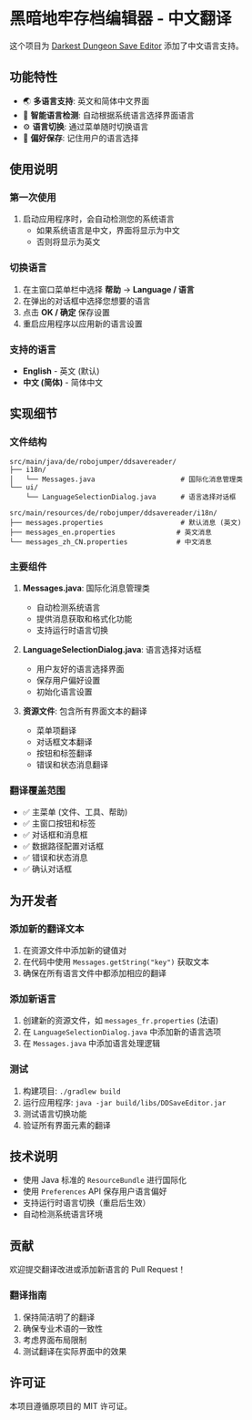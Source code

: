 # 黑暗地牢存档编辑器 - 中文翻译

这个项目为 [Darkest Dungeon Save Editor](https://github.com/robojumper/DarkestDungeonSaveEditor) 添加了中文语言支持。

## 功能特性

- 🌏 **多语言支持**: 英文和简体中文界面
- 🔄 **智能语言检测**: 自动根据系统语言选择界面语言
- ⚙️ **语言切换**: 通过菜单随时切换语言
- 💾 **偏好保存**: 记住用户的语言选择

## 使用说明

### 第一次使用

1. 启动应用程序时，会自动检测您的系统语言
   - 如果系统语言是中文，界面将显示为中文
   - 否则将显示为英文

### 切换语言

1. 在主窗口菜单栏中选择 **帮助** → **Language / 语言**
2. 在弹出的对话框中选择您想要的语言
3. 点击 **OK / 确定** 保存设置
4. 重启应用程序以应用新的语言设置

### 支持的语言

- **English** - 英文 (默认)
- **中文 (简体)** - 简体中文

## 实现细节

### 文件结构

```
src/main/java/de/robojumper/ddsavereader/
├── i18n/
│   └── Messages.java                     # 国际化消息管理类
└── ui/
    └── LanguageSelectionDialog.java      # 语言选择对话框

src/main/resources/de/robojumper/ddsavereader/i18n/
├── messages.properties                   # 默认消息 (英文)
├── messages_en.properties               # 英文消息
└── messages_zh_CN.properties            # 中文消息
```

### 主要组件

1. **Messages.java**: 国际化消息管理类
   - 自动检测系统语言
   - 提供消息获取和格式化功能
   - 支持运行时语言切换

2. **LanguageSelectionDialog.java**: 语言选择对话框
   - 用户友好的语言选择界面
   - 保存用户偏好设置
   - 初始化语言设置

3. **资源文件**: 包含所有界面文本的翻译
   - 菜单项翻译
   - 对话框文本翻译
   - 按钮和标签翻译
   - 错误和状态消息翻译

### 翻译覆盖范围

- ✅ 主菜单 (文件、工具、帮助)
- ✅ 主窗口按钮和标签
- ✅ 对话框和消息框
- ✅ 数据路径配置对话框
- ✅ 错误和状态消息
- ✅ 确认对话框

## 为开发者

### 添加新的翻译文本

1. 在资源文件中添加新的键值对
2. 在代码中使用 `Messages.getString("key")` 获取文本
3. 确保在所有语言文件中都添加相应的翻译

### 添加新语言

1. 创建新的资源文件，如 `messages_fr.properties` (法语)
2. 在 `LanguageSelectionDialog.java` 中添加新的语言选项
3. 在 `Messages.java` 中添加语言处理逻辑

### 测试

1. 构建项目: `./gradlew build`
2. 运行应用程序: `java -jar build/libs/DDSaveEditor.jar`
3. 测试语言切换功能
4. 验证所有界面元素的翻译

## 技术说明

- 使用 Java 标准的 `ResourceBundle` 进行国际化
- 使用 `Preferences` API 保存用户语言偏好
- 支持运行时语言切换（重启后生效）
- 自动检测系统语言环境

## 贡献

欢迎提交翻译改进或添加新语言的 Pull Request！

### 翻译指南

1. 保持简洁明了的翻译
2. 确保专业术语的一致性
3. 考虑界面布局限制
4. 测试翻译在实际界面中的效果

## 许可证

本项目遵循原项目的 MIT 许可证。